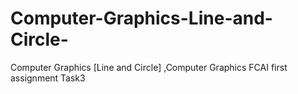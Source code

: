 # Computer-Graphics-Line-and-Circle-
Computer Graphics [Line and Circle] ,Computer Graphics FCAI first assignment Task3
